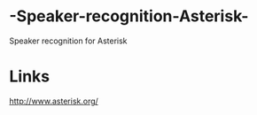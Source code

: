 # -Speaker-recognition-Asterisk-
 Speaker recognition for Asterisk 
 
# Links
http://www.asterisk.org/
